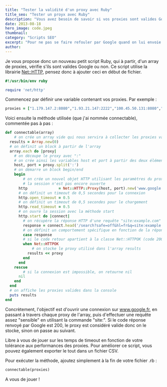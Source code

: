 ```yaml
---
title: "Tester la validité d'un proxy avec Ruby"
title_seo: "Tester un proyx avec Ruby"
description: "Vous avez besoin de savoir si vos proxies sont valides Google ? Testez les avec ce script Ruby."
date: 2013-08-18
hero_image: code.jpeg
thumbnail:
category: "Scripts SEO"
excerpt: "Pour ne pas se faire refouler par Google quand on lui envoie trop de requêtes en automatique, il est important de se munir de proxies. Mais encore faut-il qu'ils soient valides ! Qu'ils soient <a href='https://www.google.fr/search?q=fresh+proxies&amp;tbs=qdr:h'>publics</a> ou privés, l'important, c'est donc de pouvoir tester leur validité avant d'entamer toute action de scraping."
author:
---
```


Je vous propose donc un nouveau petit script Ruby, qui à partir, d'un array de proxies, vérifie s'ils sont valides Google ou non. Ce script utilise la librairie [Net::HTTP](http://ruby-doc.org/stdlib-2.0/libdoc/net/http/rdoc/Net/HTTP.html), pensez donc à ajouter ceci en début de fichier.

``` ruby
#!/usr/bin/env ruby

require 'net/http'
```

Commencez par définir une variable contenant vos proxies. Par exemple :

``` ruby
proxies = ["1.179.147.2:8080","1.93.21.147:2222","100.45.50.131:8080","101.109.251.140:80","101.109.251.140:8080"]
```

Voici ensuite la méthode utilisée (que j'ai nommée connectable), commentée pas à pas :

``` ruby
def connectable(array)
	# on crée un array vide qui nous servira à collecter les proxies valides
  results = Array.new(0)
  # on définit un block à partir de l'array
  array.each do |proxy|
  	# on découpe le proxy avec ":"
  	# on crée ainsi les variables host et port à partir des deux éléments
    host, port = proxy.split(':')
    # on démarre un block begin/end
    begin
    	# on crée un nouvel objet HTTP utilisant les paramètres du proxy
    	# la session n'est pas encore ouverte
      http              = Net::HTTP::Proxy(host, port).new('www.google.fr')
      # on définit un timeout de 0,5 secondes pour la connexion
      http.open_timeout = 0.5
      # on définit un timeout de 0,5 secondes pour le chargement
      http.read_timeout = 0.5
      # on ouvre la session avec la méthode start
      http.start do |connect|
      	# on récupère la réponse HTTP d'une requête "site:example.com" sur Google
        response = connect.head('/search?safe=off&hl=fr&q=site:example.com')
        # on définit un comportement spécifique en fonction de la réponse
        case response
        # si le code retour apartient à la classe Net::HTTPOK (code 200)
        when Net::HTTPOK
        	# on stocke le proxy utilisé dans l'array results
          results << proxy
        end
      end
    rescue
    	# si la connexion est impossible, on retourne nil
      nil
    end
  end
  # on affiche les proxies valides dans la console
  puts results
end
```

Concrètement, l'objectif est d'ouvrir une connexion sur www.google.fr, en passant à travers chaque proxy de l'array, puis d'effectuer une requête assez "sensible" en utilisant la commande "site:". Si le code réponse renvoyé par Google est 200, le proxy est considéré valide donc on le stocke, sinon on passe au suivant.

Libre à vous de jouer sur les temps de timeout en fonction de votre tolérance aux performances des proxies. Pour améliorer ce script, vous pouvez également exporter le tout dans un fichier CSV.

Pour exécuter la méthode, ajoutez simplement à la fin de votre fichier .rb :

``` ruby
connectable(proxies)
```

A vous de jouer !
